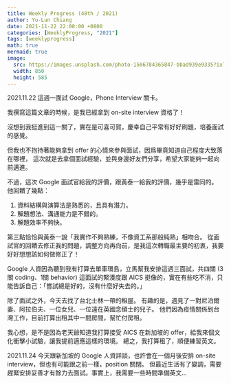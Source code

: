 ```yaml
---
title: Weekly Progress (48th / 2021)
author: Yu-Lun Chiang
date: 2021-11-22 22:00:00 +0800
categories: [WeeklyProgress, "2021"]
tags: [weeklyprogress]
math: true
mermaid: true
image:
  src: https://images.unsplash.com/photo-1506784365847-bbad939e9335?ixlib=rb-1.2.1&q=85&fm=jpg&crop=entropy&cs=srgb&w=4800
  width: 850
  height: 585
---
```


2021.11.22
這週一面試 Google，Phone Interview 關卡。

我撰寫這篇文章的時候，是我已經拿到 on-site interview 資格了！

沒想到我挺進到這一關了，實在是可喜可賀，慶幸自己平常有好好刷題，培養面試的感覺。

但我也不抱持著能夠拿到 offer 的心情來參與面試，因爲畢竟知道自己程度大致落在哪裡，
這次就是去拿個面試經驗，並與身邊好友們分享，希望大家能夠一起向前邁進。

不過，這次 Google 面試官給我的評價，跟黃泰一給我的評價，幾乎是雷同的。
他回饋了幾點：

1. 資料結構與演算法是熟悉的，且具有潛力。
2. 解題想法、溝通能力是不錯的。
3. 解題效率不夠快。

第三點恰恰與黃泰一說「我實作不夠熟練，不像資工系那般純熟」相吻合。
從面試官的回饋去修正我的問題，調整方向再向前，是我這次轉職最主要的初衷，我要好好想想該如何做修正了！

Google 人資因為聽到我有打算去單車環島，立馬幫我安排這週三面試，共四關 (3關 coding、1關 behavior)
這面試的緊湊度跟 AICS 挺像的，實在有些吃不消，只能告訴自己：「嘗試總是好的，沒有什麼好失去的。」

除了面試之外，今天去找了台北士林一帶的租屋。
有趣的是，遇見了一對尼泊爾妻、阿拉伯夫、一位女兒、一位遠在英國念碩士的兒子。
他們因為疫情關係到台灣工作，目前打算出租其中一間房間，幫忙付房租。

我心想，是不是因為老天爺知道我打算接受 AICS 在新加坡的 offer，給我來個文化衝擊小試驗，讓我提前適應這樣的環境。
總之，我打算租了，順便練習英文。

2021.11.24
今天跟新加坡的 Google 人資詳談，也許會在一個月後安排 on-site interview，但也有可能跟之前一樣，position 關閉。
但最近生活有了變調，需要趕緊安排妥善才有餘力去面試。事實上，我需要一些時間準備英文...